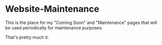 Website-Maintenance
===================

This is the place for my "Coming Soon" and "Maintenance" pages that will be used periodically for maintenance purposes.

That's pretty much it.